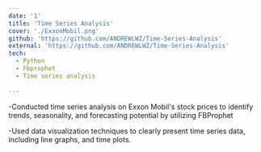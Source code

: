 ```yaml
---
date: '1'
title: 'Time Series Analysis'
cover: './ExxonMobil.png'
github: 'https://github.com/ANDREWLWZ/Time-Series-Analysis'
external: 'https://github.com/ANDREWLWZ/Time-Series-Analysis'
tech:
  - Python
  - Fbprophet
  - Time series analysis
 
---
```


-Conducted time series analysis on Exxon Mobil's stock prices to identify trends, seasonality, and forecasting potential by utilizing FBProphet

-Used data visualization techniques to clearly present time series data, including line graphs, and time plots.
